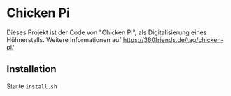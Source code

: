 # Chicken Pi

Dieses Projekt ist der Code von "Chicken Pi", als Digitalisierung eines Hühnerstalls.
Weitere Informationen auf https://360friends.de/tag/chicken-pi/

## Installation

Starte `install.sh`